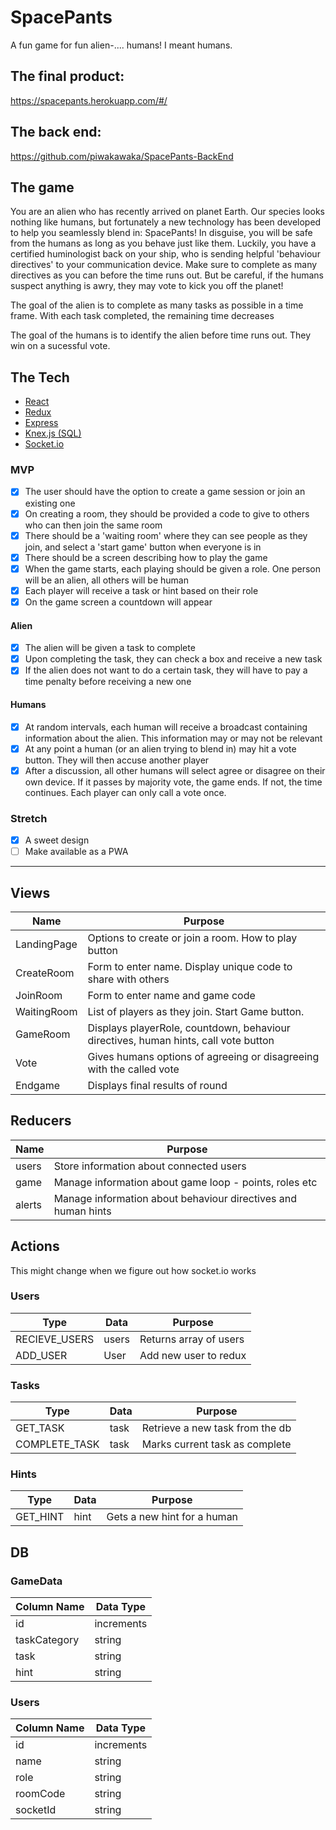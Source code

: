 # SpacePants
A fun game for fun alien-.... humans!  I meant humans.

## The final product:
https://spacepants.herokuapp.com/#/

## The back end:
https://github.com/piwakawaka/SpacePants-BackEnd

## The game
You are an alien who has recently arrived on planet Earth.  Our species looks nothing like humans, but fortunately a new technology has been developed to help you seamlessly blend in: SpacePants!  In disguise, you will be safe from the humans as long as you behave just like them. Luckily, you have a certified huminologist back on your ship, who is sending helpful 'behaviour directives' to your communication device.  Make sure to complete as many directives as you can before the time runs out.  But be careful, if the humans suspect anything is awry, they may vote to kick you off the planet!

The goal of the alien is to complete as many tasks as possible in a time frame.  With each task completed, the remaining time decreases

The goal of the humans is to identify the alien before time runs out.  They win on a sucessful vote.

## The Tech

* [React](https://reactjs.org/docs/getting-started.html)
* [Redux](https://redux.js.org/)
* [Express](https://expressjs.com/en/api.html)
* [Knex.js (SQL)](https://knexjs.org/)
* [Socket.io](https://socket.io/)

### MVP

- [x] The user should have the option to create a game session or join an existing one
- [x] On creating a room, they should be provided a code to give to others who can then join the same room
- [x] There should be a 'waiting room' where they can see people as they join, and select a 'start game' button when everyone is in
- [x] There should be a screen describing how to play the game
- [x] When the game starts, each playing should be given a role.  One person will be an alien, all others will be human
- [x] Each player will receive a task or hint based on their role
- [x] On the game screen a countdown will appear

#### Alien
- [x] The alien will be given a task to complete
- [x] Upon completing the task, they can check a box and receive a new task
- [x] If the alien does not want to do a certain task, they will have to pay a time penalty before receiving a new one

#### Humans
- [x] At random intervals, each human will receive a broadcast containing information about the alien.  This information may or may not be relevant
- [x] At any point a human (or an alien trying to blend in) may hit a vote button.  They will then accuse another player
- [x] After a discussion, all other humans will select agree or disagree on their own device.  If it passes by majority vote, the game ends.  If not, the time continues.  Each player can only call a vote once.

### Stretch

- [x] A sweet design
- [ ] Make available as a PWA

---


## Views

| Name | Purpose |
| --- | --- |
| LandingPage | Options to create or join a room.  How to play button |
| CreateRoom | Form to enter name.  Display unique code to share with others |
| JoinRoom | Form to enter name and game code |
| WaitingRoom | List of players as they join. Start Game button. |
| GameRoom | Displays playerRole, countdown, behaviour directives, human hints, call vote button |
| Vote | Gives humans options of agreeing or disagreeing with the called vote |
| Endgame | Displays final results of round |


## Reducers

| Name | Purpose |
| --- | --- |
| users | Store information about connected users |
| game | Manage information about game loop - points, roles etc |
| alerts | Manage information about behaviour directives and human hints |


## Actions
This might change when we figure out how socket.io works

### Users

| Type | Data | Purpose |
| --- | --- | --- |
| RECIEVE_USERS | users | Returns array of users |
| ADD_USER | User | Add new user to redux |

### Tasks

| Type | Data | Purpose |
| --- | --- | --- |
| GET_TASK | task | Retrieve a new task from the db |
| COMPLETE_TASK | task | Marks current task as complete |

### Hints

| Type | Data | Purpose |
| --- | --- | --- |
| GET_HINT | hint | Gets a new hint for a human |

## DB

### GameData

| Column Name | Data Type |
| --- | --- |
| id | increments |
| taskCategory | string |
| task | string |
| hint | string |

### Users

| Column Name | Data Type |
| --- | --- |
| id | increments |
| name | string |
| role | string |
| roomCode | string |
| socketId | string |


